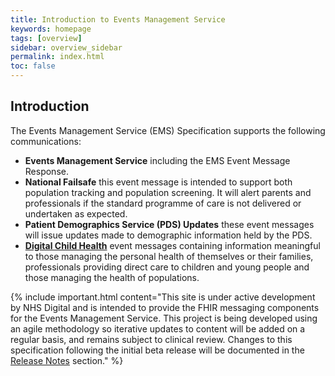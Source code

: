```yaml
---
title: Introduction to Events Management Service
keywords: homepage
tags: [overview]
sidebar: overview_sidebar
permalink: index.html
toc: false
---
```


## Introduction ##

The Events Management Service (EMS) Specification supports the following communications:

- **Events Management Service** including the EMS Event Message Response.
- **National Failsafe** this event message is intended to support both population tracking and population screening. It will alert parents and professionals if the standard programme of care is not delivered or undertaken as expected.
- **Patient Demographics Service (PDS) Updates** these event messages will issue updates made to demographic information held by the PDS.
- **[Digital Child Health](https://developer.nhs.uk/library/interoperability/digital-child-health/)** event messages containing information meaningful to those managing the personal health of themselves or their families, professionals providing direct care to children and young people and those managing the health of populations. 

{% include important.html content="This site is under active development by NHS Digital and is intended to provide the FHIR messaging components for the Events Management Service. This project is being developed using an agile methodology so iterative updates to content will be added on a regular basis, and remains subject to clinical review. Changes to this specification following the initial beta release will be documented in the [Release Notes](overview_release_notes.html) section." %}